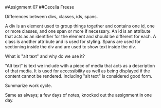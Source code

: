#Assignment 07
##Cecelia Freese

Differences between divs, classes, ids, spans.

  A div is an element used to group things together and contains one id, one or more classes, and one span or more if necessary. An id is an attribute that acts as an identifier for the element and should be different for each. A class is another attribute and is used for styling. Spans are used for sectioning inside the div and are used to show text inside the div.

What is "alt text" and why do we use it?

  "Alt text" is text we include with a piece of media that acts as a description of that media. It is used for accessibility as well as being displayed if the content cannot be rendered. Including "alt text" is considered good form.

Summarize work cycle.

  Same as always; a few days of notes, knocked out the assignment in one day.
